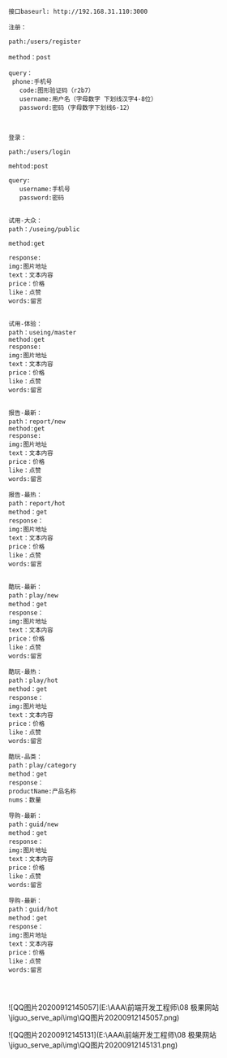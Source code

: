 	接口baseurl: http://192.168.31.110:3000 



```
注册：

path:/users/register

method：post

query：
​ phone:手机号
​	code:图形验证码（r2b7）
​	username:用户名（字母数字 下划线汉字4-8位）
​	password:密码（字母数字下划线6-12）



登录：

path:/users/login

mehtod:post

query:
​	username:手机号
​	password:密码


试用-大众：
path：/useing/public

method:get

response:
​img:图片地址
​text：文本内容
​price：价格
​like：点赞
​words:留言


试用-体验：
path：useing/master
method:get
response:
​img:图片地址
​text：文本内容
​price：价格
​like：点赞
​words:留言


报告-最新：
path：report/new
method:get
response:
​img:图片地址
​text：文本内容
​price：价格
​like：点赞
​words:留言

报告-最热：
path：report/hot
method：get
response：
​img:图片地址
​text：文本内容
​price：价格
​like：点赞
​words:留言


酷玩-最新：
path：play/new
method：get
response：
​img:图片地址
​text：文本内容
​price：价格
​like：点赞
​words:留言

酷玩-最热：
path：play/hot
method：get
response：
​img:图片地址
​text：文本内容
​price：价格
​like：点赞
​words:留言

酷玩-品类：
path：play/category
method：get
response：
​productName:产品名称
​nums：数量

导购-最新：
path：guid/new
method：get
response：
​img:图片地址
​text：文本内容
​price：价格
​like：点赞
​words:留言

导购-最新：
path：guid/hot
method：get
response：
​img:图片地址
​text：文本内容
​price：价格
​like：点赞
​words:留言




```



![QQ图片20200912145057](E:\AAA\前端开发工程师\08 极果网站\jiguo_serve_api\img\QQ图片20200912145057.png)

![QQ图片20200912145131](E:\AAA\前端开发工程师\08 极果网站\jiguo_serve_api\img\QQ图片20200912145131.png)

